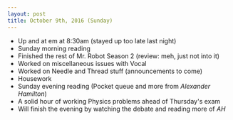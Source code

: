 ```yaml
---
layout: post
title: October 9th, 2016 (Sunday)
---
```


* Up and at em at 8:30am (stayed up too late last night)
* Sunday morning reading
* Finished the rest of Mr. Robot Season 2 (review: meh, just not into it)
* Worked on miscellaneous issues with Vocal
* Worked on Needle and Thread stuff (announcements to come)
* Housework
* Sunday evening reading (Pocket queue and more from _Alexander Hamilton_)
* A solid hour of working Physics problems ahead of Thursday's exam
* Will finish the evening by watching the debate and reading more of _AH_